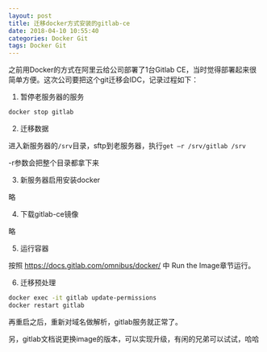 ```yaml
---
layout: post
title: 迁移docker方式安装的gitlab-ce
date: 2018-04-10 10:55:40
categories: Docker Git
tags: Docker Git
---
```


之前用Docker的方式在阿里云给公司部署了1台Gitlab CE，当时觉得部署起来很简单方便。这次公司要把这个git迁移会IDC，记录过程如下：

1. 暂停老服务器的服务

```bash
docker stop gitlab
```

2. 迁移数据

  进入新服务器的`/srv`目录，sftp到老服务器，执行`get –r /srv/gitlab /srv`

  -r参数会把整个目录都拿下来

3. 新服务器启用安装docker

  略

4. 下载gitlab-ce镜像

  略

5. 运行容器

  按照 https://docs.gitlab.com/omnibus/docker/ 中 Run the Image章节运行。

6. 迁移预处理

```bash
docker exec -it gitlab update-permissions
docker restart gitlab
```

再重启之后，重新对域名做解析，gitlab服务就正常了。

另，gitlab文档说更换image的版本，可以实现升级，有闲的兄弟可以试试，哈哈
